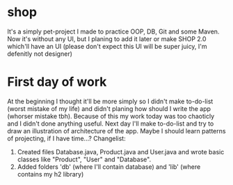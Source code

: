 # shop
It's a simply pet-project I made to practice OOP, DB, Git and some Maven. Now it's without any UI, but I planing to add it later or make SHOP 2.0 which'll have an UI (please don't expect this UI will be super juicy, I'm defenitly not designer)

# First day of work
At the beginning I thought it'll be more simply so I didn't make to-do-list (worst mistake of my life) and didn't planing how should I write the app (whorser mistake tbh). Because of this my work today was too chaoticly and I didn't done anything useful. Next day I'll make to-do-list and try to draw an illustration of architecture of the app. Maybe I should learn patterns of projecting, if I have time...?
Changelist:
1. Created files Database.java, Product.java and User.java and wrote basic classes like "Product", "User" and "Database".
2. Added folders 'db' (where I'll contain database) and 'lib' (where contains my h2 library)